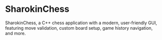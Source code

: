 # SharokinChess
SharokinChess, a C++ chess application with a modern, user-friendly GUI, featuring move validation, custom board setup, game history navigation, and more.
